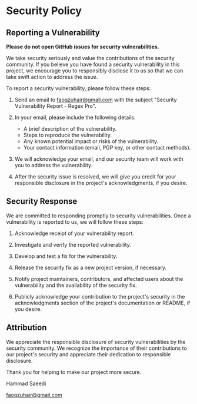 # Security Policy

## Reporting a Vulnerability

**Please do not open GitHub issues for security vulnerabilities.**

We take security seriously and value the contributions of the security community. If you believe you have found a security vulnerability in this project, we encourage you to responsibly disclose it to us so that we can take swift action to address the issue.

To report a security vulnerability, please follow these steps:

1. Send an email to faoqzuhair@gmail.com with the subject "Security Vulnerability Report - Regex Pro".

2. In your email, please include the following details:
   - A brief description of the vulnerability.
   - Steps to reproduce the vulnerability.
   - Any known potential impact or risks of the vulnerability.
   - Your contact information (email, PGP key, or other contact methods).

3. We will acknowledge your email, and our security team will work with you to address the vulnerability.

4. After the security issue is resolved, we will give you credit for your responsible disclosure in the project's acknowledgments, if you desire.

## Security Response

We are committed to responding promptly to security vulnerabilities. Once a vulnerability is reported to us, we will follow these steps:

1. Acknowledge receipt of your vulnerability report.

2. Investigate and verify the reported vulnerability.

3. Develop and test a fix for the vulnerability.

4. Release the security fix as a new project version, if necessary.

5. Notify project maintainers, contributors, and affected users about the vulnerability and the availability of the security fix.

6. Publicly acknowledge your contribution to the project's security in the acknowledgments section of the project's documentation or README, if you desire.


## Attribution

We appreciate the responsible disclosure of security vulnerabilities by the security community. We recognize the importance of their contributions to our project's security and appreciate their dedication to responsible disclosure.

Thank you for helping to make our project more secure.

Hammad Saeedi

faoqzuhair@gmail.com
